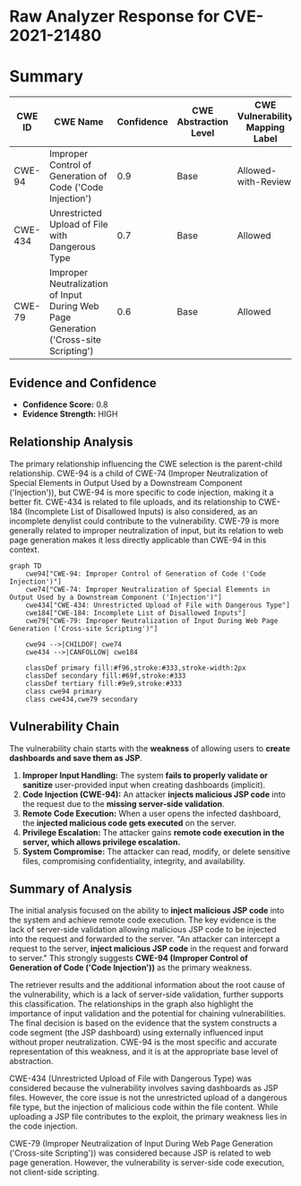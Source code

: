 # Raw Analyzer Response for CVE-2021-21480

# Summary
| CWE ID | CWE Name | Confidence | CWE Abstraction Level | CWE Vulnerability Mapping Label | CWE-Vulnerability Mapping Notes |
|---|---|---|---|---|---|
| CWE-94 | Improper Control of Generation of Code ('Code Injection') | 0.9 | Base | Allowed-with-Review | Primary CWE |
| CWE-434 | Unrestricted Upload of File with Dangerous Type | 0.7 | Base | Allowed | Secondary Candidate |
| CWE-79 | Improper Neutralization of Input During Web Page Generation ('Cross-site Scripting') | 0.6 | Base | Allowed | Secondary Candidate |

## Evidence and Confidence

*   **Confidence Score:** 0.8
*   **Evidence Strength:** HIGH

## Relationship Analysis
The primary relationship influencing the CWE selection is the parent-child relationship. CWE-94 is a child of CWE-74 (Improper Neutralization of Special Elements in Output Used by a Downstream Component ('Injection')), but CWE-94 is more specific to code injection, making it a better fit. CWE-434 is related to file uploads, and its relationship to CWE-184 (Incomplete List of Disallowed Inputs) is also considered, as an incomplete denylist could contribute to the vulnerability. CWE-79 is more generally related to improper neutralization of input, but its relation to web page generation makes it less directly applicable than CWE-94 in this context.

```mermaid
graph TD
    cwe94["CWE-94: Improper Control of Generation of Code ('Code Injection')"]
    cwe74["CWE-74: Improper Neutralization of Special Elements in Output Used by a Downstream Component ('Injection')"]
    cwe434["CWE-434: Unrestricted Upload of File with Dangerous Type"]
    cwe184["CWE-184: Incomplete List of Disallowed Inputs"]
    cwe79["CWE-79: Improper Neutralization of Input During Web Page Generation ('Cross-site Scripting')"]
    
    cwe94 -->|CHILDOF| cwe74
    cwe434 -->|CANFOLLOW| cwe184

    classDef primary fill:#f96,stroke:#333,stroke-width:2px
    classDef secondary fill:#69f,stroke:#333
    classDef tertiary fill:#9e9,stroke:#333
    class cwe94 primary
    class cwe434,cwe79 secondary
```

## Vulnerability Chain
The vulnerability chain starts with the **weakness** of allowing users to **create dashboards and save them as JSP**.
1.  **Improper Input Handling:** The system **fails to properly validate or sanitize** user-provided input when creating dashboards (implicit).
2.  **Code Injection (CWE-94):** An attacker **injects malicious JSP code** into the request due to the **missing server-side validation**.
3.  **Remote Code Execution:** When a user opens the infected dashboard, the **injected malicious code gets executed** on the server.
4.  **Privilege Escalation:** The attacker gains **remote code execution in the server, which allows privilege escalation.**
5.  **System Compromise:** The attacker can read, modify, or delete sensitive files, compromising confidentiality, integrity, and availability.

## Summary of Analysis
The initial analysis focused on the ability to **inject malicious JSP code** into the system and achieve remote code execution. The key evidence is the lack of server-side validation allowing malicious JSP code to be injected into the request and forwarded to the server. "An attacker can intercept a request to the server, **inject malicious JSP code** in the request and forward to server." This strongly suggests **CWE-94 (Improper Control of Generation of Code ('Code Injection'))** as the primary weakness.

The retriever results and the additional information about the root cause of the vulnerability, which is a lack of server-side validation, further supports this classification. The relationships in the graph also highlight the importance of input validation and the potential for chaining vulnerabilities. The final decision is based on the evidence that the system constructs a code segment (the JSP dashboard) using externally influenced input without proper neutralization. CWE-94 is the most specific and accurate representation of this weakness, and it is at the appropriate base level of abstraction.

CWE-434 (Unrestricted Upload of File with Dangerous Type) was considered because the vulnerability involves saving dashboards as JSP files. However, the core issue is not the unrestricted upload of a dangerous file type, but the injection of malicious code within the file content. While uploading a JSP file contributes to the exploit, the primary weakness lies in the code injection.

CWE-79 (Improper Neutralization of Input During Web Page Generation ('Cross-site Scripting')) was considered because JSP is related to web page generation. However, the vulnerability is server-side code execution, not client-side scripting.